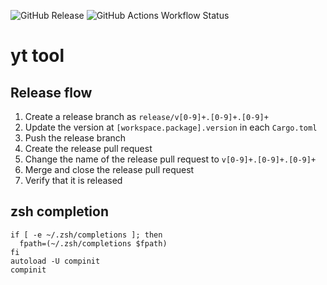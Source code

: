 ![GitHub Release](https://img.shields.io/github/v/release/toshiki670/yt-tool)
![GitHub Actions Workflow Status](https://img.shields.io/github/actions/workflow/status/toshiki670/yt-tool/rust.yml)

# yt tool

## Release flow

1. Create a release branch as `release/v[0-9]+.[0-9]+.[0-9]+`
2. Update the version at `[workspace.package].version` in each `Cargo.toml`
3. Push the release branch
4. Create the release pull request
5. Change the name of the release pull request to `v[0-9]+.[0-9]+.[0-9]+`
6. Merge and close the release pull request
7. Verify that it is released

## zsh completion

```
if [ -e ~/.zsh/completions ]; then
  fpath=(~/.zsh/completions $fpath)
fi
autoload -U compinit
compinit
```
